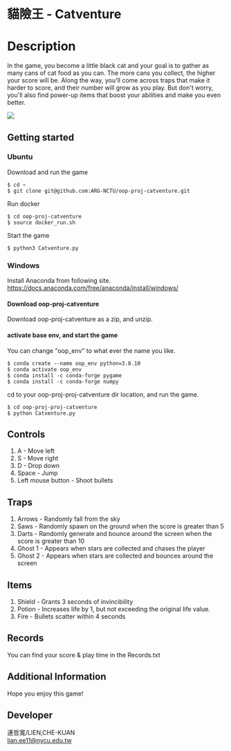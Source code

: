 # 貓險王 - Catventure
# Description 
In the game, you become a little black cat and your goal is to gather as many cans of cat food as you can. The more cans you collect, the higher your score will be. Along the way, you'll come across traps that make it harder to score, and their number will grow as you play. But don't worry, you'll also find power-up items that boost your abilities and make you even better.

<img src="./oop-proj-catventure.gif"/>

## Getting started
### Ubuntu
Download and run the game
```
$ cd ~
$ git clone git@github.com:ARG-NCTU/oop-proj-catventure.git
```
Run docker
```
$ cd oop-proj-catventure
$ source docker_run.sh
```
Start the game
```
$ python3 Catventure.py
```
### Windows
Install Anaconda from following site.
https://docs.anaconda.com/free/anaconda/install/windows/
#### Download oop-proj-catventure
Download oop-proj-catventure as a zip, and unzip.
#### activate base env, and start the game
You can change "oop_env" to what ever the name you like.
```
$ conda create --name oop_env python=3.8.10
$ conda activate oop_env
$ conda install -c conda-forge pygame
$ conda install -c conda-forge numpy
```
cd to your oop-proj-proj-catventure dir location, and run the game.
```
$ cd oop-proj-proj-catventure
$ python Catventure.py
```
## Controls
1. A - Move left
2. S - Move right
3. D - Drop down
4. Space - Jump
5. Left mouse button - Shoot bullets
## Traps
1. Arrows - Randomly fall from the sky
2. Saws - Randomly spawn on the ground when the score is greater than 5
3. Darts - Randomly generate and bounce around the screen when the score is greater than 10
4. Ghost 1 - Appears when stars are collected and chases the player
5. Ghost 2 - Appears when stars are collected and bounces around the screen
## Items
1. Shield - Grants 3 seconds of invincibility
2. Potion - Increases life by 1, but not exceeding the original life value.
3. Fire - Bullets scatter within 4 seconds
## Records
You can find your score & play time in the Records.txt 
## Additional Information
Hope you enjoy this game!

## Developer

連哲寬/LIEN,CHE-KUAN  
lian.ee11@nycu.edu.tw
